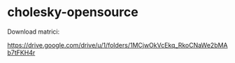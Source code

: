 # cholesky-opensource

Download matrici:

https://drive.google.com/drive/u/1/folders/1MCjwOkVcEkq_RkoCNaWe2bMAb7tFKH4r
